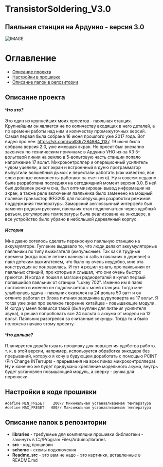 # TransistorSoldering_V3.0
## Паяльная станция на Ардуино - версия 3.0

![IMAGE](https://github.com/MrTransistorsChannel/TransistorSoldering_V3.0/raw/master/Readme_src/Station.JPG)
# Оглавление

  * [Описание проекта](#Description)
  * [Настройки в прошивке](#Settings)
  * [Описание папок в репозитории](#Folders_description)
  
<a id="Description"></a>
## Описание проекта
#### *Что это?*
Это один из крупнейших моих проектов - паяльная станция. Крупнейшим он является не по количеству входящих в него деталей, а по времени работы над ним и количеству промежуточных версий. Самая первая была собрана 16 июня прошлого уже 2017 года. Вот видео про нее: https://vk.com/wall367284984_1137. 19 июня была собрана версия 2.0, уже имевшая экран. Но проект был внезапно закончен по техническим причинам: в Ардуино УНО из-за КЗ 5-вольтовой линии на землю в 5-вольтовую часть станции попало напряжение 17 вольт. Микроконтроллер и операционный усилитель чудом уцелели, а вот экран и встроенный в дуню программатор выпустили волшебный дымок и перестали работать (как известно, все электронные компоненты работают за счет него). Ну и совсем недавно была разработана последняя на сегодняшний момент версия 3.0. В ней был добавлен режим сна, был оптимизирован вывод информации на экран, а также реле включения паяльника было заменено на мощный полевой транзистор IRF3205 для последующей разработки режимов поддержания температуры. Заморский англоязычный интерфейс был заменен родным русским, паяльник стал подключаться через удобный разъем, регулировка температуры была реализована на энкодере, а все устройство было убрано в небольшой деревянный корпус.

#### *История* 
Мне давно хотелось сделать переносную паяльную станцию на аккумуляторе. Гугление выдавало то, что люди делают аккумуляторные паяльники по типу выжигателя (импульсные). Так как в трудные времена (когда после летних каникул я забыл паяльник в деревне) я паял детским выжигателем, что было ну очень неудобно, мне эта конструкция не понравилась. И тут я решил узнать про паяльники от паяльных станций, про которые я слышал, что они очень быстро греются. И когда я пошел в магазин радиодеталей я купил первый попавшийся паяльник от станции "Lukey 702". Именно им я паяю постоянно и именно он подключается к моей станции. Тогда мне улыбнулась удача - паяльник оказался на 24 вольта 50 ватт и он отличто работал от блока питания зарядника шуруповерта на 17 вольт. Я тогда уже знал про великое творение китайцев - повышающие модули. И когда у меня появился такой (был куплен для питания усилителя звука), я решил попробовать все 24 вольта с аккума от модели на 12 вольт. Паяльник разогрелся за считанные секунды. Тогда то и было положено начало этому проекту.

#### *Что дальше?*
Планируется дорабатывать прошивку для повышения удобства работы, т. к. в этой версии, например, используется обработка энкодера без прерываний, которую я хочу в будующем доработать с помощью PCINT (Pin Change INTerrupts - прерывания на всех пинах микроконтроллера). Ну и конечно же будет придумано крепление модельного акума, внутрь будет установлен повышающий модуль, а сверху - ручка для переноски.
  
<a id="Settings"></a>
## Настройки в коде прошивки

    #define MIN_PRESET    200// Минимальная устанавливаемая температура
    #define MAX_PRESET   480// Максимальная устанавливаемая температура
    
<a id="Folders_description"></a>
## Описание папок в репозитории
  - **libraries** - требуемые для компиляции прошивки библиотеки - закинуть в C://Program Files/Arduino/libraries
  - **src** - код прошивки
  - **scheme** - схемы подключения
  - **Readme_src** - это вам не надо - это картинки, вставленные в README.md

